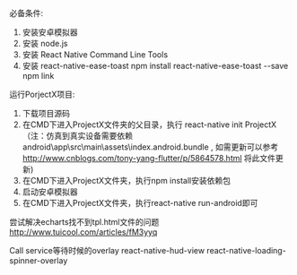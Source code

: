 必备条件:
1. 安装安卓模拟器
2. 安装 node.js
3. 安装 React Native Command Line Tools
4. 安装 react-native-ease-toast
	npm install react-native-ease-toast --save
	npm link

运行PorjectX项目:
1. 下载项目源码
2. 在CMD下进入ProjectX文件夹的父目录，执行 react-native init ProjectX
	（注：仿真到真实设备需要依赖android\app\src\main\assets\index.android.bundle , 如需更新可以参考
		http://www.cnblogs.com/tony-yang-flutter/p/5864578.html 将此文件更新)
3. 在CMD下进入ProjectX文件夹，执行npm install安装依赖包
4. 启动安卓模拟器
5. 在CMD下进入ProjectX文件夹，执行react-native run-android即可


尝试解决echarts找不到tpl.html文件的问题
http://www.tuicool.com/articles/fM3yyq

Call service等待时候的overlay
react-native-hud-view
react-native-loading-spinner-overlay